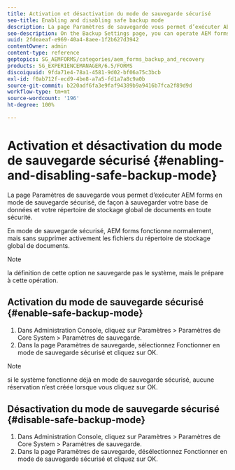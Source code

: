 ```yaml
---
title: Activation et désactivation du mode de sauvegarde sécurisé
seo-title: Enabling and disabling safe backup mode
description: La page Paramètres de sauvegarde vous permet d’exécuter AEM forms en mode de sauvegarde sécurisé, de façon à sauvegarder votre base de données et votre répertoire de stockage global de documents en toute sécurité. Découvrez comment activer et désactiver le mode de sauvegarde sécurisé.
seo-description: On the Backup Settings page, you can operate AEM forms in safe backup mode so that you can reliably back up your database and Global Document Storage (GDS) (GDS) directory. Learn how to enable and disable safe backup mode.
uuid: 2fdeaeaf-e969-40a4-8aee-1f2b627d3942
contentOwner: admin
content-type: reference
geptopics: SG_AEMFORMS/categories/aem_forms_backup_and_recovery
products: SG_EXPERIENCEMANAGER/6.5/FORMS
discoiquuid: 9fda71e4-78a1-4581-9d02-bf06a75c3bcb
exl-id: f0ab712f-ecd9-4be8-a7a5-fd1a7a8c9a0b
source-git-commit: b220adf6fa3e9faf94389b9a9416b7fca2f89d9d
workflow-type: tm+mt
source-wordcount: '196'
ht-degree: 100%

---
```


# Activation et désactivation du mode de sauvegarde sécurisé {#enabling-and-disabling-safe-backup-mode}

La page Paramètres de sauvegarde vous permet d’exécuter AEM forms en mode de sauvegarde sécurisé, de façon à sauvegarder votre base de données et votre répertoire de stockage global de documents en toute sécurité.

En mode de sauvegarde sécurisé, AEM forms fonctionne normalement, mais sans supprimer activement les fichiers du répertoire de stockage global de documents.

>[!NOTE]
>
>la définition de cette option ne sauvegarde pas le système, mais le prépare à cette opération.

## Activation du mode de sauvegarde sécurisé {#enable-safe-backup-mode}

1. Dans Administration Console, cliquez sur Paramètres > Paramètres de Core System > Paramètres de sauvegarde.
1. Dans la page Paramètres de sauvegarde, sélectionnez Fonctionner en mode de sauvegarde sécurisé et cliquez sur OK.

>[!NOTE]
>
>si le système fonctionne déjà en mode de sauvegarde sécurisé, aucune réservation n’est créée lorsque vous cliquez sur OK.

## Désactivation du mode de sauvegarde sécurisé {#disable-safe-backup-mode}

1. Dans Administration Console, cliquez sur Paramètres > Paramètres de Core System > Paramètres de sauvegarde.
1. Dans la page Paramètres de sauvegarde, désélectionnez Fonctionner en mode de sauvegarde sécurisé et cliquez sur OK.
